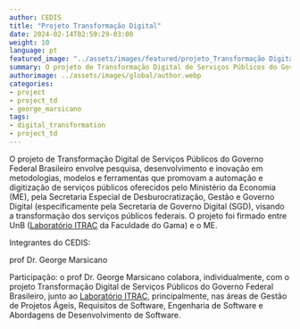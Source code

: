 ```yaml
---
author: CEDIS
title: "Projeto Transformação Digital"
date: 2024-02-14T02:59:29-03:00
weight: 10
language: pt
featured_image: "../assets/images/featured/projeto_Transformação Digital.png"
summary: O projeto de Transformação Digital de Serviços Públicos do Governo Federal Brasileiro envolve pesquisa, desenvolvimento e inovação em metodologias, modelos e ferramentas que promovam a automação e digitização de serviços públicos.
authorimage: ../assets/images/global/author.webp
categories: 
- project
- project_td
- george_marsicano
tags:
- digital_transformation
- project_td
---
```


O projeto de Transformação Digital de Serviços Públicos do Governo Federal Brasileiro envolve pesquisa, desenvolvimento e inovação em metodologias, modelos e ferramentas que promovam a automação e digitização de serviços públicos oferecidos pelo Ministério da Economia (ME), pela Secretaria Especial de Desburocratização, Gestão e Governo Digital (especificamente pela Secretaria de Governo Digital (SGD), visando a transformação dos serviços públicos federais. O projeto foi firmado entre UnB ([Laboratório ITRAC](https://itrac.unb.br) da Faculdade do Gama) e o ME.

Integrantes do CEDIS:

prof Dr. George Marsicano

Participação: o prof Dr. George Marsicano colabora, individualmente, com o projeto Transformação Digital de Serviços Públicos do Governo Federal 	Brasileiro, junto ao [Laboratório ITRAC](https://itrac.unb.br), principalmente, nas áreas de Gestão de Projetos Ágeis, Requisitos de Software, Engenharia de Software e 	Abordagens de Desenvolvimento de Software.